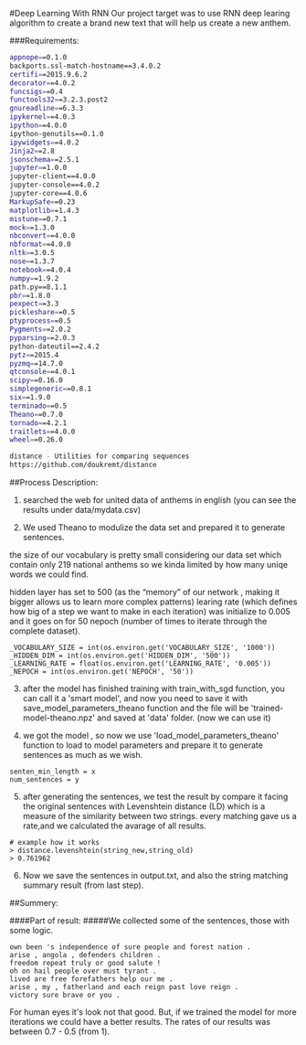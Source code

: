 #Deep Learning With RNN
Our project target was to use RNN deep learing algorithm to create a brand new text that will help us create a new anthem.

###Requirements:
```bash
appnope==0.1.0
backports.ssl-match-hostname==3.4.0.2
certifi==2015.9.6.2
decorator==4.0.2
funcsigs==0.4
functools32==3.2.3.post2
gnureadline==6.3.3
ipykernel==4.0.3
ipython==4.0.0
ipython-genutils==0.1.0
ipywidgets==4.0.2
Jinja2==2.8
jsonschema==2.5.1
jupyter==1.0.0
jupyter-client==4.0.0
jupyter-console==4.0.2
jupyter-core==4.0.6
MarkupSafe==0.23
matplotlib==1.4.3
mistune==0.7.1
mock==1.3.0
nbconvert==4.0.0
nbformat==4.0.0
nltk==3.0.5
nose==1.3.7
notebook==4.0.4
numpy==1.9.2
path.py==8.1.1
pbr==1.8.0
pexpect==3.3
pickleshare==0.5
ptyprocess==0.5
Pygments==2.0.2
pyparsing==2.0.3
python-dateutil==2.4.2
pytz==2015.4
pyzmq==14.7.0
qtconsole==4.0.1
scipy==0.16.0
simplegeneric==0.8.1
six==1.9.0
terminado==0.5
Theano==0.7.0
tornado==4.2.1
traitlets==4.0.0
wheel==0.26.0

distance - Utilities for comparing sequences
https://github.com/doukremt/distance
```

##Process Description:

1) searched the web for united data of anthems in english (you can see the results under data/mydata.csv)


2) We used Theano to modulize the data set and prepared it to generate sentences.

the size of our vocabulary is pretty small considering our data set which contain only 219 national anthems so we kinda limited by how many uniqe words we could find.

hidden layer has set to 500 (as the “memory” of our network , making it bigger allows us to learn more complex patterns)
learing rate (which defines how big of a step we want to make in each iteration) was initialize to 0.005 and it goes on for 50 nepoch (number of times to iterate through the complete dataset).
```
_VOCABULARY_SIZE = int(os.environ.get('VOCABULARY_SIZE', '1000'))
_HIDDEN_DIM = int(os.environ.get('HIDDEN_DIM', '500')) 
_LEARNING_RATE = float(os.environ.get('LEARNING_RATE', '0.005'))
_NEPOCH = int(os.environ.get('NEPOCH', '50'))
```

3) after the model has finished training with train_with_sgd function, you can call it a 'smart model', and now you need to save it with save_model_parameters_theano function and the file will be 'trained-model-theano.npz' and saved at 'data' folder. (now we can use it)

4) we got the model , so now we use 'load_model_parameters_theano' function to load to model parameters and prepare it to generate sentences as much as we wish.
```
senten_min_length = x
num_sentences = y
```
5) after generating the sentences, we test the result by compare it facing the original sentences with 
Levenshtein distance (LD) which is a measure of the similarity between two strings.
every matching gave us a rate,and we calculated the avarage of all results.
```
# example how it works 
> distance.levenshtein(string_new,string_old)
> 0.761962 
```
6) Now we save the sentences in output.txt, and also the string matching summary result (from last step).


##Summery:

####Part of result:
#####We collected some of the sentences, those with some logic. 

```
own been 's independence of sure people and forest nation . 
arise , angola , defenders children . 
freedom repeat truly or good salute ! 
oh on hail people over must tyrant . 
lived are free forefathers help our me . 
arise , my , fatherland and each reign past love reign . 
victory sure brave or you . 
```

For human eyes it's look not that good. But, if we trained the model for more iterations we could have a better results. 
The rates of our results was between 0.7 - 0.5 (from 1). 
